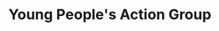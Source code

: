 ---
action-group: yes
title: Young People's Action Group
slug: young-people
key: young-people
content:
  body: >-
    ipsum lorum
  contactEmail: info@mhp.org.uk
  signupLink: https://forms.office.com/Pages/ResponsePage.aspx?id=XVwzcf1bkE61VN8N5KjjQjkoCHBJKMVKuWG3gz25EypUM1gxNTZLNUgwS0tGNUhNVkExNUJPRkY5Ni4u
  heading: Young People
  newsUrl: https://news.mhp.org.uk/category/co-production/
  subHeading: ipsum lorum
  image: null
---